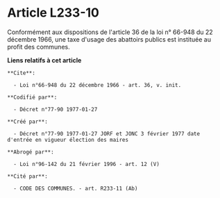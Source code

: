 # Article L233-10

Conformément aux dispositions de l'article 36 de la loi n° 66-948 du 22 décembre 1966, une taxe d'usage des abattoirs publics
est instituée au profit des communes.

**Liens relatifs à cet article**

	**Cite**:

	  - Loi n°66-948 du 22 décembre 1966 - art. 36, v. init.

	**Codifié par**:

	  - Décret n°77-90 1977-01-27

	**Créé par**:

	  - Décret n°77-90 1977-01-27 JORF et JONC 3 février 1977 date d'entrée en vigueur élection des maires

	**Abrogé par**:

	  - Loi n°96-142 du 21 février 1996 - art. 12 (V)

	**Cité par**:

	  - CODE DES COMMUNES. - art. R233-11 (Ab)
